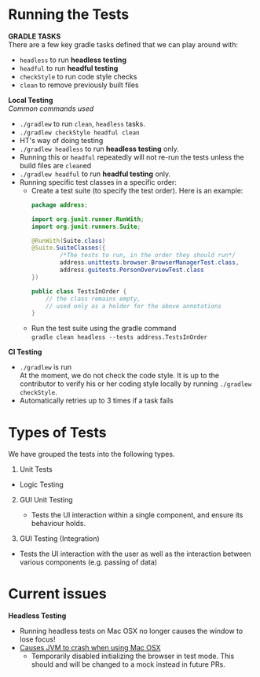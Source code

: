 # Running the Tests

**GRADLE TASKS**  
There are a few key gradle tasks defined that we can play around with:  
- `headless` to run **headless testing**
- `headful` to run **headful testing**
- `checkStyle` to run code style checks
- `clean` to remove previously built files

**Local Testing**  
*Common commands used*  
- `./gradlew` to run `clean`, `headless` tasks.  
- `./gradlew checkStyle headful clean`
 - HT's way of doing testing  
- `./gradlew headless` to run **headless testing** only.  
 - Running this or `headful` repeatedly will not re-run the tests unless the build files are `clean`ed
- `./gradlew headful` to run **headful testing** only.
- Running specific test classes in a specific order:
  - Create a test suite (to specify the test order). Here is an example:
     ```java
     package address;

     import org.junit.runner.RunWith;
     import org.junit.runners.Suite;

     @RunWith(Suite.class)
     @Suite.SuiteClasses({
             /*The tests to run, in the order they should run*/
             address.unittests.browser.BrowserManagerTest.class,
             address.guitests.PersonOverviewTest.class
     })

     public class TestsInOrder {
         // the class remains empty,
         // used only as a holder for the above annotations
     }
     ```
  - Run the test suite using the gradle command <br>
   `gradle clean headless --tests address.TestsInOrder`


**CI Testing**
- `./gradlew` is run  
At the moment, we do not check the code style. It is up to the contributor to verify his or her coding style locally by running `./gradlew checkStyle`.  
- Automatically retries up to 3 times if a task fails


# Types of Tests

We have grouped the tests into the following types.

1. Unit Tests
  - Logic Testing

2. GUI Unit Testing
    - Tests the UI interaction within a single component, and ensure its behaviour holds.

3. GUI Testing (Integration)
  - Tests the UI interaction with the user as well as the interaction between various components (e.g. passing of data)

# Current issues

**Headless Testing**
  - Running headless tests on Mac OSX no longer causes the window to lose focus!
  - [Causes JVM to crash when using Mac OSX](https://github.com/HubTurbo/addressbook/issues/108)
      - Temporarily disabled initializing the browser in test mode. This should and will be changed to a mock instead in future PRs.
